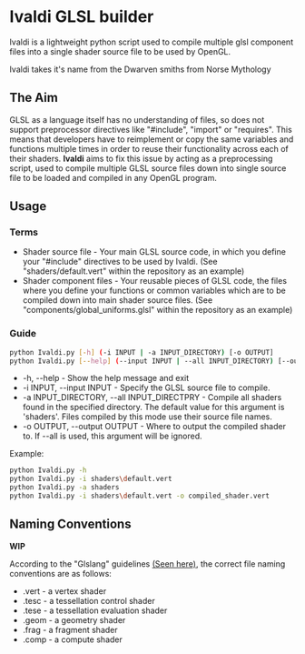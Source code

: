 # Ivaldi GLSL builder
Ivaldi is a lightweight python script used to compile multiple glsl component files into a single shader source file to be used by OpenGL.

Ivaldi takes it's name from the Dwarven smiths from Norse Mythology

## The Aim
GLSL as a language itself has no understanding of files, so does not support preprocessor directives like "#include", "import" or "requires". This means that developers have to reimplement or copy the same variables and functions multiple times in order to reuse their functionality across each of their shaders. **Ivaldi** aims to fix this issue by acting as a preprocessing script, used to compile multiple GLSL source files down into single source file to be loaded and compiled in any OpenGL program.

## Usage
### Terms
* Shader source file - Your main GLSL source code, in which you define your "#include" directives to be used by Ivaldi. (See "shaders/default.vert" within the repository as an example)
* Shader component files - Your reusable pieces of GLSL code, the files where you define your functions or common variables which are to be compiled down into main shader source files. (See "components/global_uniforms.glsl" within the repository as an example)

### Guide
```bash
python Ivaldi.py [-h] (-i INPUT | -a INPUT_DIRECTORY) [-o OUTPUT]
python Ivaldi.py [--help] (--input INPUT | --all INPUT_DIRECTORY) [--output OUTPUT]
```
* -h, --help - Show the help message and exit
* -i INPUT, --input INPUT - Specify the GLSL source file to compile.
* -a INPUT_DIRECTORY, --all INPUT_DIRECTPRY - Compile all shaders found in the specified directory. The default value for this argument is 'shaders'. Files compiled by this mode use their source file names.
* -o OUTPUT, --output OUTPUT - Where to output the compiled shader to. If --all is used, this argument will be ignored.

Example:
```bash
python Ivaldi.py -h
python Ivaldi.py -i shaders\default.vert
python Ivaldi.py -a shaders
python Ivaldi.py -i shaders\default.vert -o compiled_shader.vert
```

## Naming Conventions
**WIP**

According to the "Glslang" guidelines [(Seen here)](https://www.khronos.org/opengles/sdk/tools/Reference-Compiler/), the correct file naming conventions are as follows:
* .vert - a vertex shader
* .tesc - a tessellation control shader
* .tese - a tessellation evaluation shader
* .geom - a geometry shader
* .frag - a fragment shader
* .comp - a compute shader
